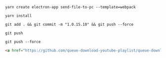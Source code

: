 ```shell
yarn create electron-app send-file-to-pc --template=webpack
```


```shell
yarn install
```

```shell
git add . && git commit -m "1.0.15.10" && git push --force
```

```shell
git push
```

```shell
git push --force
```

```html
<a href="https://github.com/queue-download-youtube-playlist/queue-download-desktop/releases/download/v1.0.15.8/youtube_playlist_download_queue-win32-x64-1.0.15.8.zip">youtube_playlist_download_queue-win32-x64-1.0.15.8.zip</a>

```

